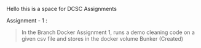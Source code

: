 
Hello this is a space for DCSC Assignments

Assignment - 1 : 
> In the Branch Docker Assignment 1, runs a demo cleaning code on a given csv file and stores in the docker volume Bunker (Created)
